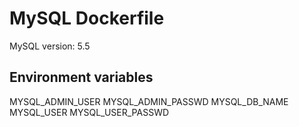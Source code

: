 # MySQL Dockerfile

MySQL version: 5.5

## Environment variables

MYSQL_ADMIN_USER
MYSQL_ADMIN_PASSWD
MYSQL_DB_NAME
MYSQL_USER
MYSQL_USER_PASSWD

